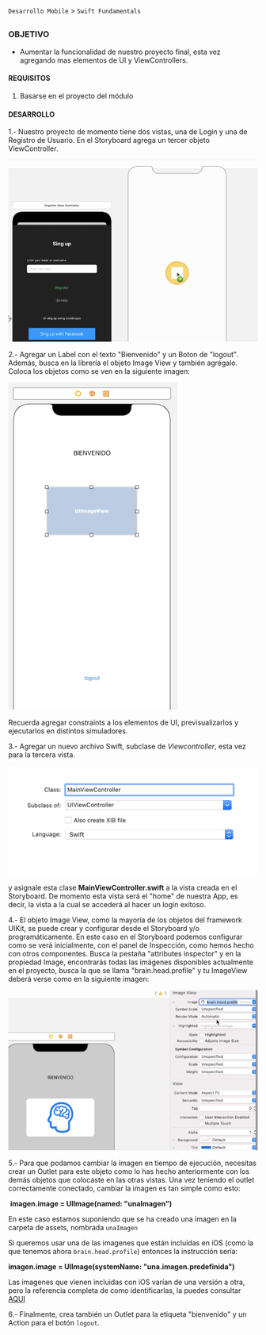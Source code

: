 
`Desarrollo Mobile` > `Swift Fundamentals`


## 

### OBJETIVO

- Aumentar la funcionalidad de nuestro proyecto final, esta vez agregando mas elementos de UI y ViewControllers.

#### REQUISITOS

1. Basarse en el proyecto del módulo

#### DESARROLLO

1.- Nuestro proyecto de momento tiene dos vistas, una de Login y una de Registro de Usuario. En el Storyboard agrega un tercer objeto ViewController.

![](1.png)

2.- Agregar un Label con el texto "Bienvenido" y un Boton de "logout".  Además, busca en la librería el objeto Image View y también agrégalo. Coloca los objetos como se ven en la siguiente imagen:

![](2.png)

Recuerda agregar constraints a los elementos de UI, previsualizarlos y ejecutarlos en distintos simuladores.

3.- Agregar un nuevo archivo Swift, subclase de *Viewcontroller*, esta vez para la tercera vista.

![](3.png)

 y asignale esta clase **MainViewController.swift** a la vista creada en el Storyboard. De momento esta vista será el "home" de nuestra App, es decir, la vista a la cual se accederá al hacer un login exitoso.

4.- El objeto Image View, como la mayoría de los objetos del framework UIKit, se puede crear y configurar desde el Storyboard y/o programáticamente. En este caso en el Storyboard podemos configurar como se verá inicialmente, con el panel de Inspección, como hemos hecho con otros componentes. Busca la pestaña "attributes inspector" y en la propiedad Image, encontrarás todas las imágenes disponibles actualmente en el proyecto, busca la que se llama "brain.head.profile" y tu ImageView deberá verse como en la siguiente imagen:

![](4.png)

5.- Para que podamos cambiar la imagen en tiempo de ejecución, necesitas crear un Outlet para este objeto como lo has hecho anteriormente con los demás objetos que colocaste en las otras vistas. Una vez teniendo el outlet correctamente conectado, cambiar la imagen es tan simple como esto:

​	**imagen.image = UIImage(named: "unaImagen")**

En este caso estamos suponiendo que se ha creado una imagen en la carpeta de assets, nombrada `unaImagen`

Si queremos usar una de las imagenes que están incluidas en iOS (como la que tenemos ahora `brain.head.profile`) entonces la instrucción sería:

**imagen.image = UIImage(systemName: "una.imagen.predefinida")**

Las imagenes que vienen incluidas con iOS varían de una versión a otra, pero la referencia completa de como identificarlas, la puedes consultar [AQUI](https://developer.apple.com/design/human-interface-guidelines/sf-symbols/overview/)

6.- Finalmente, crea también un Outlet para la etiqueta "bienvenido" y un Action para el botón `logout`.